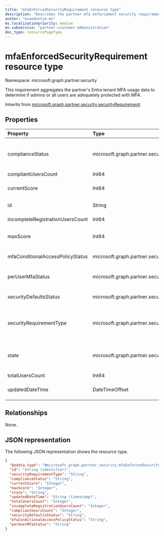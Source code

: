 ```yaml
---
title: "mfaEnforcedSecurityRequirement resource type"
description: "Describes the partner mfa enforcement security requirements from the partner security score"
author: "evandontje-ms"
ms.localizationpriority: medium
ms.subservice: "partner-customer-administration"
doc_type: resourcePageType
---
```


# mfaEnforcedSecurityRequirement resource type

Namespace: microsoft.graph.partner.security

This requirement aggregates the partner's Entra tenant MFA usage data to determine if admins or all users are adequately protected with MFA. 

Inherits from [microsoft.graph.partner.security.securityRequirement](../resources/partner-security-securityrequirement.md).

## Properties
|Property|Type|Description|
|:---|:---|:---|
|complianceStatus|microsoft.graph.partner.security.complianceStatus|Represents if the partner is compliant with this requirement. Inherited from [microsoft.graph.partner.security.securityRequirement](../resources/partner-security-securityrequirement.md). The possible values are: `compliant`, `noncomplaint`, `unknownFutureValue`.|
|compliantUsersCount|Int64|Count of users who are using MFA.|
|currentScore|Int64|The score received for this requirement. Inherited from [microsoft.graph.partner.security.securityRequirement](../resources/partner-security-securityrequirement.md).|
|id|String|Identifier for the requirement. Inherited from [microsoft.graph.partner.security.securityRequirement](../resources/partner-security-securityrequirement.md).|
|incompleteRegistrationUsersCount|Int64|The count of users who are required to use MFA, but haven't completed registration.|
|maxScore|Int64|The maximum score possible for the requirement. Inherited from [microsoft.graph.partner.security.securityRequirement](../resources/partner-security-securityrequirement.md).|
|mfaConditionalAccessPolicyStatus|microsoft.graph.partner.security.policyStatus|The status of Conditional Access Policies in the partner tenant. The possible values are: `enabled`, `disabled`, `unknownFutureValue`.|
|perUserMfaStatus|microsoft.graph.partner.security.policyStatus|Describes the status of per-user MFA in the partner tenant. The possible values are: `enabled`, `disabled`, `unknownFutureValue`.|
|securityDefaultsStatus|microsoft.graph.partner.security.policyStatus|The status of security defaults in the partner tenant. The possible values are: `enabled`, `disabled`, `unknownFutureValue`.|
|securityRequirementType|microsoft.graph.partner.security.securityRequirementType|Always set to `mfaEnforcedForAuthenticationOfAdminUsers` or `mfaEnforcedForAuthenticationOfAllUsers`. Inherited from [microsoft.graph.partner.security.securityRequirement](../resources/partner-security-securityrequirement.md).|
|state|microsoft.graph.partner.security.securityRequirementState|Describes if the requirement is in preview or is fully released. Inherited from [microsoft.graph.partner.security.securityRequirement](../resources/partner-security-securityrequirement.md). The possible values are: `active`, `preview`, `unknownFutureValue`.|
|totalUsersCount|Int64|Total user count from the partner's tenant.|
|updatedDateTime|DateTimeOffset|The date the requirement properties were last updated. Inherited from [microsoft.graph.partner.security.securityRequirement](../resources/partner-security-securityrequirement.md).|

## Relationships
None.

## JSON representation
The following JSON representation shows the resource type.
<!-- {
  "blockType": "resource",
  "keyProperty": "id",
  "@odata.type": "microsoft.graph.partner.security.mfaEnforcedSecurityRequirement",
  "baseType": "microsoft.graph.partner.security.securityRequirement",
  "openType": false
}
-->
``` json
{
  "@odata.type": "#microsoft.graph.partner.security.mfaEnforcedSecurityRequirement",
  "id": "String (identifier)",
  "securityRequirementType": "String",
  "complianceStatus": "String",
  "currentScore": "Integer",
  "maxScore": "Integer",
  "state": "String",
  "updatedDateTime": "String (timestamp)",
  "totalUsersCount": "Integer",
  "incompleteRegistrationUsersCount": "Integer",
  "compliantUsersCount": "Integer",
  "securityDefaultsStatus": "String",
  "mfaConditionalAccessPolicyStatus": "String",
  "perUserMfaStatus": "String"
}
```

